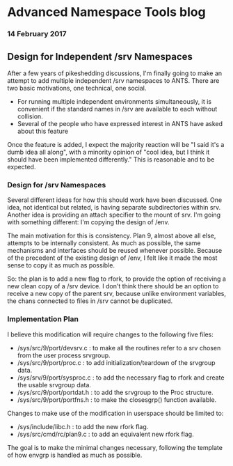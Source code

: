 # Advanced Namespace Tools blog

### 14 February 2017

## Design for Independent /srv Namespaces

After a few years of pikeshedding discussions, I'm finally going to make an attempt to add multiple independent /srv namespaces to ANTS. There are two basic motivations, one technical, one social.

* For running multiple independent environments simultaneously, it is convenient if the standard names in /srv are available to each without collision.
* Several of the people who have expressed interest in ANTS have asked about this feature

Once the feature is added, I expect the majority reaction will be "I said it's a dumb idea all along", with a minority opinion of "cool idea, but I think it should have been implemented differently." This is reasonable and to be expected.

### Design for /srv Namespaces

Several different ideas for how this should work have been discussed. One idea, not identical but related, is having separate subdirectories within srv. Another idea is providing an attach specifier to the mount of srv. I'm going with something different: I'm copying the design of /env. 

The main motivation for this is consistency. Plan 9, almost above all else, attempts to be internally consistent. As much as possible, the same mechanisms and interfaces should be reused whenever possible. Because of the precedent of the existing design of /env, I felt like it made the most sense to copy it as much as possible.

So: the plan is to add a new flag to rfork, to provide the option of receiving a new clean copy of a /srv device. I don't think there should be an option to receive a new copy of the parent srv, because unlike environment variables, the chans connected to files in /srv cannot be duplicated.

### Implementation Plan

I believe this modification will require changes to the following five files:

* /sys/src/9/port/devsrv.c : to make all the routines refer to a srv chosen from the user process srvgroup.
* /sys/src/9/port/proc.c : to add initialization/teardown of the srvgroup data.
* /sys/srv/9/port/sysproc.c : to add the necessary flag to rfork and create the usable srvgroup data.
* /sys/src/9/port/portdat.h : to add the srvgroup to the Proc structure.
* /sys/src/9/port/portfns.h : to make the closesgrp() function available.

Changes to make use of the modification in userspace should be limited to:

* /sys/include/libc.h : to add the new rfork flag.
* /sys/src/cmd/rc/plan9.c : to add an equivalent new rfork flag.

The goal is to make the minimal changes necessary, following the template of how envgrp is handled as much as possible.
